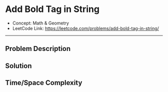 # Add Bold Tag in String

- Concept: Math & Geometry
- LeetCode Link: https://leetcode.com/problems/add-bold-tag-in-string/

---

## Problem Description

## Solution

## Time/Space Complexity

